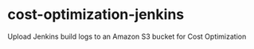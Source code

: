 # cost-optimization-jenkins
Upload Jenkins build logs to an Amazon S3 bucket for  Cost Optimization
